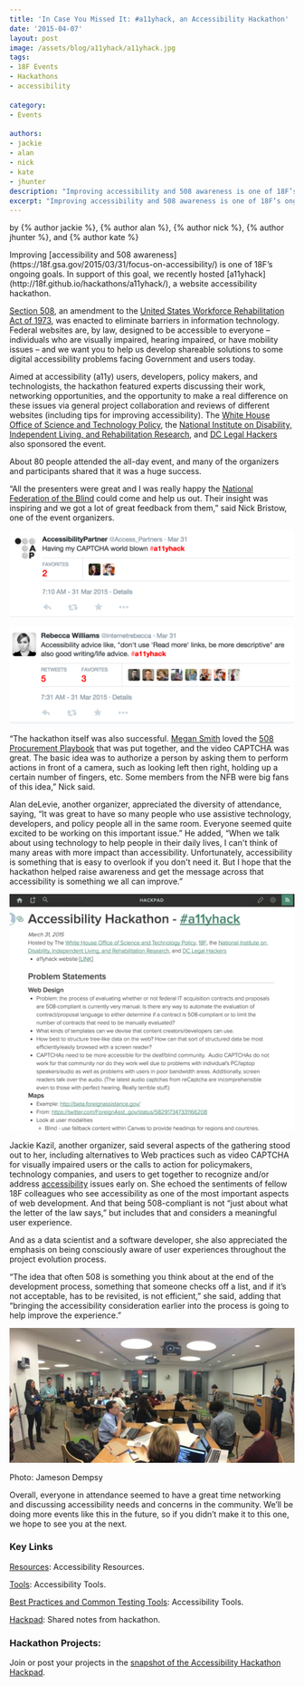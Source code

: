 ```yaml
---
title: 'In Case You Missed It: #a11yhack, an Accessibility Hackathon'
date: '2015-04-07'
layout: post
image: /assets/blog/a11yhack/a11yhack.jpg
tags:
- 18F Events
- Hackathons
- accessibility

category:
- Events 

authors: 
- jackie
- alan
- nick
- kate
- jhunter
description: "Improving accessibility and 508 awareness is one of 18F’s ongoing goals. In support of this goal, we recently hosted a11yhack, a website accessibility hackathon."
excerpt: "Improving accessibility and 508 awareness is one of 18F’s ongoing goals. In support of this goal, we recently hosted a11yhack, a website accessibility hackathon."
---
```

<p class="authors">
    by {% author jackie %}, {% author alan %}, {% author nick %}, {% author jhunter %}, and {% author kate %}
</p>
Improving [accessibility and 508
awareness](https://18f.gsa.gov/2015/03/31/focus-on-accessibility/) is
one of 18F’s ongoing goals. In support of this goal, we recently hosted
[a11yhack](http://18f.github.io/hackathons/a11yhack/), a website accessibility 
hackathon.

[Section 508](http://www.section508.gov/), an amendment to the
[United States Workforce Rehabilitation Act of
1973](http://www.dol.gov/dol/topic/disability/laws.htm), was enacted
to eliminate barriers in information technology. Federal websites are,
by law, designed to be accessible to everyone – individuals who are
visually impaired, hearing impaired, or have mobility issues – and we
want you to help us develop shareable solutions to some digital
accessibility problems facing Government and users today.

Aimed at accessibility (a11y) users, developers, policy makers, and
technologists, the hackathon featured experts discussing their work,
networking opportunities, and the opportunity to make a real difference
on these issues via general project collaboration and reviews of
different websites (including tips for improving accessibility). The
[White House Office of Science and Technology
Policy](https://www.whitehouse.gov/administration/eop/ostp), the
[National Institute on Disability, Independent Living, and
Rehabilitation
Research](http://www2.ed.gov/about/offices/list/osers/nidrr/index.html),
and [DC Legal Hackers](http://dclegalhackers.org/) also sponsored
the event.

About 80 people attended the all-day event, and many of the organizers
and participants shared that it was a huge success.

“All the presenters were great and I was really happy the [National
Federation of the Blind](https://nfb.org/) could come and help us
out. Their insight was inspiring and we got a lot of great feedback from
them,” said Nick Bristow, one of the event organizers.

![A tweet from Accessibility Partner: "Having my CAPTCHA mind blown #a11yhack"](/assets/blog/a11yhack/a11ytweet1.png)

![A tweet from Rebecca Williams: "Accessibility advices like, 'don't use read more links, be more descriptive' are also good writing/life advice. #a11yhack"](/assets/blog/a11yhack/allytweet2.png)

“The hackathon itself was also successful. [Megan
Smith](https://www.whitehouse.gov/administration/eop/ostp/about/leadershipstaff/smith)
loved the [508 Procurement
Playbook](https://18f.github.io/508-procurement-playbook/) that was
put together, and the video CAPTCHA was great. The basic idea was to
authorize a person by asking them to perform actions in front of a
camera, such as looking left then right, holding up a certain number of
fingers, etc. Some members from the NFB were big fans of this idea,”
Nick said.

Alan deLevie, another organizer, appreciated the diversity of
attendance, saying, “It was great to have so many people who use
assistive technology, developers, and policy people all in the same
room. Everyone seemed quite excited to be working on this important
issue.” He added, “When we talk about using technology to help people in
their daily lives, I can't think of many areas with more impact than
accessibility. Unfortunately, accessibility is something that is easy to
overlook if you don't need it. But I hope that the hackathon helped
raise awareness and get the message across that accessibility is
something we all can improve.”

[![The hackpad, we've archived this as a markdown file on the hackathon's website. Click this link to read the contents.](/assets/blog/a11yhack/hackpad.png)](http://18f.github.io/hackathons/a11yhack/hackpad-snapshot/)

Jackie Kazil, another organizer, said several aspects of the gathering
stood out to her, including alternatives to Web practices such as video
CAPTCHA for visually impaired users or the calls to action for
policymakers, technology companies, and users to get together to
recognize and/or address
[accessibility](http://18f.github.io/accessibility/) issues early
on. She echoed the sentiments of fellow 18F colleagues who see
accessibility as one of the most important aspects of web development.
And that being 508-compliant is not “just about what the letter of the
law says,” but includes that and considers a meaningful user experience.

And as a data scientist and a software developer, she also appreciated
the emphasis on being consciously aware of user experiences throughout
the project evolution process.

“The idea that often 508 is something you think about at the end of the
development process, something that someone checks off a list, and if
it’s not acceptable, has to be revisited, is not efficient,” she said,
adding that “bringing the accessibility consideration earlier into the
process is going to help improve the experience.”

![The crowd at a11yhack](/assets/blog/a11yhack/a11yhack.jpg)
<p class="authors">Photo: Jameson Dempsy</p>

Overall, everyone in attendance seemed to have a great time networking
and discussing accessibility needs and concerns in the community. We’ll
be doing more events like this in the future, so if you didn’t make it
to this one, we hope to see you at the next.

### Key Links

[Resources](http://18f.github.io/hackathons/a11yhack/resources):
Accessibility Resources.

[Tools](http://18f.github.io/hackathons/a11yhack/tools): Accessibility
Tools.

[Best Practices and Common Testing
Tools](http://buyaccessible.gov/content/best-practice-library):
Accessibility Tools.

[Hackpad](https://hackpad.com/Accessibility-Hackathon-a11yhack-FSW5lFX53LP):
Shared notes from hackathon.

### Hackathon Projects:

Join or post your projects in the [snapshot of the Accessibility
Hackathon
Hackpad](http://18f.github.io/hackathons/a11yhack/hackpad-snapshot/).
